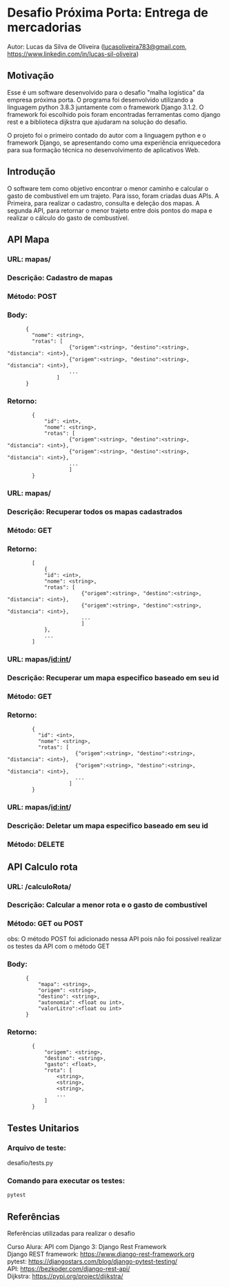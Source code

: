 
# Desafio Próxima Porta: Entrega de mercadorias
Autor: Lucas da Silva de Oliveira (lucasoliveira783@gmail.com, https://www.linkedin.com/in/lucas-sil-oliveira)

## Motivação

Esse é um software desenvolvido para o desafio "malha logística" da empresa próxima porta. O programa foi desenvolvido utilizando a linguagem python 3.8.3 juntamente com o framework Django 3.1.2. O framework foi escolhido pois foram encontradas ferramentas como django rest e a biblioteca dijkstra que ajudaram na solução do desafio.

O projeto foi o primeiro contado do autor com a linguagem python e o framework Django, se apresentando como uma experiência enriquecedora para sua formação técnica no desenvolvimento de aplicativos Web.

## Introdução

O software tem como objetivo encontrar o menor caminho e calcular o gasto de combustível em um trajeto. Para isso, foram criadas duas APIs. A Primeira, para realizar o cadastro, consulta e deleção dos mapas. A segunda API, para retornar o menor trajeto entre dois pontos do mapa e realizar o cálculo do gasto de combustível.

## API Mapa

### URL: mapas/

### Descrição: Cadastro de mapas

### Método: POST

### Body: 
          {
            "nome": <string>,
            "rotas": [
                        {"origem":<string>, "destino":<string>, "distancia": <int>},
                        {"origem":<string>, "destino":<string>, "distancia": <int>},
                        ...
                    ]
          }

### Retorno: 
            {
                "id": <int>,
                "nome": <string>,
                "rotas": [
                        {"origem":<string>, "destino":<string>, "distancia": <int>},
                        {"origem":<string>, "destino":<string>, "distancia": <int>},
                        ...
                        ]
            }
          
### URL: mapas/

### Descrição: Recuperar todos os mapas cadastrados 

### Método: GET

### Retorno: 
            [
                {
                "id": <int>,
                "nome": <string>,
                "rotas": [
                            {"origem":<string>, "destino":<string>, "distancia": <int>},
                            {"origem":<string>, "destino":<string>, "distancia": <int>},
                            ...
                            ]
                },
                ...
            ]
        
### URL: mapas/<id:int>/

### Descrição: Recuperar um mapa especifico baseado em seu id   

### Método: GET

### Retorno: 
            {
              "id": <int>,
              "nome": <string>,
              "rotas": [
                          {"origem":<string>, "destino":<string>, "distancia": <int>},
                          {"origem":<string>, "destino":<string>, "distancia": <int>},
                          ...
                        ]
            }
          
           
### URL: mapas/<id:int>/

### Descrição: Deletar um mapa especifico baseado em seu id

### Método: DELETE


## API Calculo rota

        
### URL: /calculoRota/

### Descrição: Calcular a menor rota e o gasto de combustível   

### Método: GET ou POST
obs: O método POST foi adicionado nessa API pois não foi possivel realizar os testes da API com o método GET

### Body: 
          {
              "mapa": <string>,
              "origem": <string>,
              "destino": <string>,
              "autonomia": <float ou int>,
              "valorLitro":<float ou int>
          }

### Retorno: 
            {
                "origem": <string>,
                "destino": <string>,
                "gasto": <float>,
                "rota": [
                    <string>,
                    <string>,
                    <string>,
                    ...
                ]
            }

## Testes Unitarios
 
### Arquivo de teste: 
desafio/tests.py

### Comando para executar os testes: 
```bash
pytest
```


## Referências 
 
Referências utilizadas para realizar o desafio

Curso Alura: API com Django 3: Django Rest Framework <br>
Django REST framework: https://www.django-rest-framework.org <br>
pytest: https://djangostars.com/blog/django-pytest-testing/ <br>
API: https://bezkoder.com/django-rest-api/ <br>
Dijkstra: https://pypi.org/project/dijkstra/ <br>

 
 
 
 
 
 
 
 
